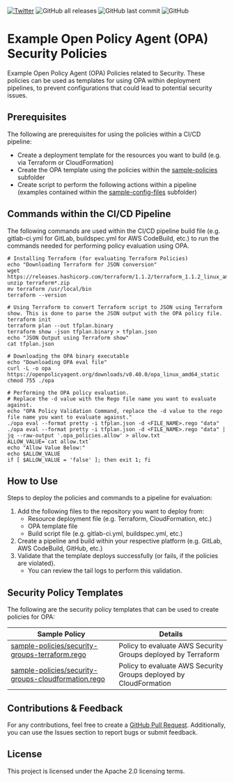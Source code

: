 [![Twitter](https://img.shields.io/twitter/url?label=Follow%20Me%21&style=social&url=https%3A%2F%2Ftwitter.com%2Fjdubm31)](https://twitter.com/jdubm31)
![GitHub all releases](https://img.shields.io/github/downloads/hackersifu/example_opa_security_policies/total)
![GitHub last commit](https://img.shields.io/github/last-commit/hackersifu/example_opa_security_policies)
![GitHub](https://img.shields.io/github/license/hackersifu/example_opa_security_policies)

# Example Open Policy Agent (OPA) Security Policies
Example Open Policy Agent (OPA) Policies related to Security. These policies can be used as templates for using OPA within deployment pipelines, to prevent configurations that could lead to potential security issues.

## Prerequisites
The following are prerequisites for using the policies within a CI/CD pipeline:
- Create a deployment template for the resources you want to build (e.g. via Terraform or CloudFormation)
- Create the OPA template using the policies within the [sample-policies](https://github.com/hackersifu/example_opa_security_policies/tree/main/sample-policies) subfolder
- Create script to perform the following actions within a pipeline (examples contained within the [sample-config-files](https://github.com/hackersifu/example_opa_security_policies/tree/main/sample-config-files) subfolder)

## Commands within the CI/CD Pipeline
The following commands are used within the CI/CD pipeline build file (e.g. gitlab-ci.yml for GitLab, buildspec.yml for AWS CodeBuild, etc.) to run the commands needed for performing policy evaluation using OPA.
```
# Installing Terraform (for evaluating Terraform Policies)
echo "Downloading Terraform for JSON conversion"
wget https://releases.hashicorp.com/terraform/1.1.2/terraform_1.1.2_linux_amd64.zip
unzip terraform*.zip
mv terraform /usr/local/bin
terraform --version

# Using Terraform to convert Terraform script to JSON using Terraform show. This is done to parse the JSON output with the OPA policy file.
terraform init
terraform plan --out tfplan.binary
terraform show -json tfplan.binary > tfplan.json
echo "JSON Output using Terraform show"
cat tfplan.json

# Downloading the OPA binary executable
echo "Downloading OPA eval file"
curl -L -o opa https://openpolicyagent.org/downloads/v0.40.0/opa_linux_amd64_static
chmod 755 ./opa

# Performing the OPA policy evaluation.
# Replace the -d value with the Rego file name you want to evaluate against.
echo "OPA Policy Validation Command, replace the -d value to the rego file name you want to evaluate against."
./opa eval --format pretty -i tfplan.json -d <FILE_NAME>.rego "data"
./opa eval --format pretty -i tfplan.json -d <FILE_NAME>.rego "data" | jq --raw-output '.opa_policies.allow' > allow.txt
ALLOW_VALUE=`cat allow.txt`
echo "Allow Value Below:"
echo $ALLOW_VALUE
if [ $ALLOW_VALUE = 'false' ]; then exit 1; fi
```

## How to Use
Steps to deploy the policies and commands to a pipeline for evaluation:
1. Add the following files to the repository you want to deploy from:
   * Resource deployment file (e.g. Terraform, CloudFormation, etc.)
   * OPA template file
   * Build script file (e.g. gitlab-ci.yml, buildspec.yml, etc.)
2. Create a pipeline and build within your respective platform (e.g. GitLab, AWS CodeBuild, GitHub, etc.)
3. Validate that the template deploys successfully (or fails, if the policies are violated).
   * You can review the tail logs to perform this validation.

## Security Policy Templates
The following are the security policy templates that can be used to create policies for OPA:

| Sample Policy                                 | Details                                                           |
| --------------------------------------------- | ----------------------------------------------------------------- |
| [sample-policies/security-groups-terraform.rego](https://github.com/hackersifu/example_opa_security_policies/blob/main/sample-policies/security-groups-terraform.rego) | Policy to evaluate AWS Security Groups deployed by Terraform |
| [sample-policies/security-groups-cloudformation.rego](https://github.com/hackersifu/example_opa_security_policies/blob/main/sample-policies/security-groups-cloudformation.rego) | Policy to evaluate AWS Security Groups deployed by CloudFormation |

## Contributions & Feedback
For any contributions, feel free to create a [GitHub Pull Request](https://github.com/hackersifu/example_opa_security_policies/pulls). Additionally, you can use the Issues section to report bugs or submit feedback.

## License
This project is licensed under the Apache 2.0 licensing terms.
